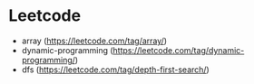 # Leetcode

- array (https://leetcode.com/tag/array/)
- dynamic-programming (https://leetcode.com/tag/dynamic-programming/)
- dfs (https://leetcode.com/tag/depth-first-search/)